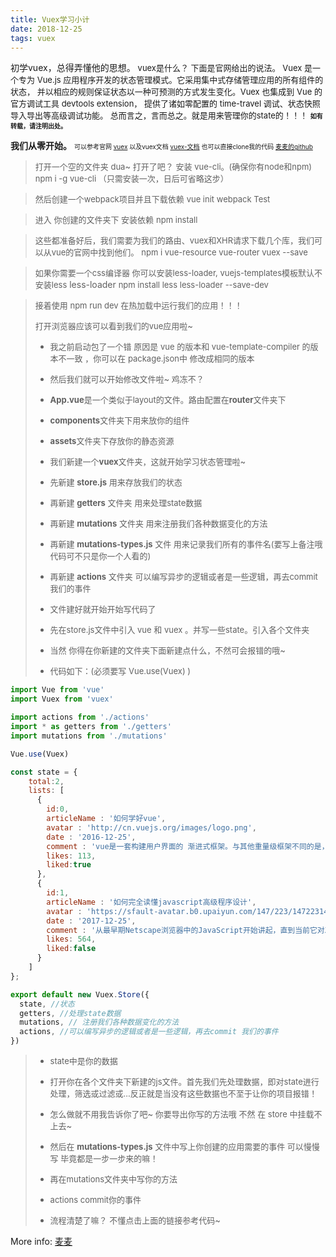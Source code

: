 ```yaml
---
title: Vuex学习小计
date: 2018-12-25
tags: vuex
---
```

<i class="icon-adjust"></i> 初学vuex，总得弄懂他的思想。
<font size=2>vuex是什么？ 下面是官网给出的说法。
Vuex 是一个专为 Vue.js 应用程序开发的状态管理模式。它采用集中式存储管理应用的所有组件的状态，
并以相应的规则保证状态以一种可预测的方式发生变化。Vuex 也集成到 Vue 的官方调试工具 devtools extension，
提供了诸如零配置的 time-travel 调试、状态快照导入导出等高级调试功能。
总而言之，言而总之。就是用来管理你的state的！！！</font>
<font size=1>**如有转载，请注明出处。**</font>

**我们从零开始。**
<font size=1>可以参考官网 [vuex](https://github.com/vuejs/vuex) 以及vuex文档 [vuex-文档](https://vuex.vuejs.org/zh-cn/intro.html) 也可以直接clone我的代码 [麦麦的github](https://github.com/maimai123/maimai-vuex-Test.git)</font>
<!--more-->
> <font size=2>打开一个空的文件夹 dua~ 打开了吧？</font>
> <font size=2>安装 vue-cli。(确保你有node和npm)</font>
> <font size=2>npm i -g vue-cli （只需安装一次，日后可省略这步）</font>

> <font size=2>然后创建一个webpack项目并且下载依赖</font>
> <font size=2>vue init webpack Test</font>

> <font size=2>进入 你创建的文件夹下 安装依赖</font>
> <font size=2>npm install</font>

> <font size=2>这些都准备好后，我们需要为我们的路由、vuex和XHR请求下载几个库，我们可以从vue的官网中找到他们。</font>
> <font size=2>npm i vue-resource vue-router vuex --save</font>

> <font size=2>如果你需要一个css编译器 你可以安装less-loader, vuejs-templates模板默认不安装less</font> less-loader
> <font size=2>npm install less less-loader --save-dev</font>

> <font size=2>接着使用 npm run dev 在热加载中运行我们的应用！！！</font>
>
> <font size=2>打开浏览器应该可以看到我们的vue应用啦~</font>
>
>*  <font size=2>我之前启动包了一个错 原因是 vue 的版本和 vue-template-compiler 的版本不一致 ，你可以在 package.json中 修改成相同的版本</font>
>
>*  <font size=2>然后我们就可以开始修改文件啦~ 鸡冻不？</font>
>
>*  <font size=2>**App.vue**是一个类似于layout的文件。路由配置在**router**文件夹下</font>
>
>*  <font size=2>**components**文件夹下用来放你的组件</font>
>
>*  <font size=2>**assets**文件夹下存放你的静态资源</font>
>
>*  <font size=2>我们新建一个**vuex**文件夹，这就开始学习状态管理啦~</font>
>
>* <font size=2>先新建 **store.js** 用来存放我们的状态</font>
>
>* <font size=2>再新建 **getters** 文件夹 用来处理state数据</font>
>
>* <font size=2>再新建 **mutations** 文件夹 用来注册我们各种数据变化的方法</font>
>
>* <font size=2>再新建 **mutations-types.js** 文件 用来记录我们所有的事件名(要写上备注哦 代码可不只是你一个人看的)</font>
>
>* <font size=2>再新建 **actions** 文件夹 可以编写异步的逻辑或者是一些逻辑，再去commit 我们的事件</font>
>
>* <font size=2>文件建好就开始开始写代码了</font>
>
>* <font size=2> 先在store.js文件中引入 vue 和 vuex 。并写一些state。引入各个文件夹
>* 当然 你得在你新建的文件夹下面新建点什么，不然可会报错的哦~</font>
>* <font size=2> 代码如下：(必须要写 Vue.use(Vuex) )</font>
```javascript
import Vue from 'vue'
import Vuex from 'vuex'

import actions from './actions'
import * as getters from './getters'
import mutations from './mutations'

Vue.use(Vuex)

const state = {
    total:2,
    lists: [
      {
        id:0,
        articleName : '如何学好vue',
        avatar : 'http://cn.vuejs.org/images/logo.png',
        date : '2016-12-25',
        comment : 'vue是一套构建用户界面的 渐进式框架。与其他重量级框架不同的是，Vue 采用自底向上增量开发的设计。Vue 的核心库只关注视图层， 并且非常容易学习，非常容易与其它库或已有项目整合。另一方面，Vue 完全有能力驱动采用单文件组件和 Vue 生态系统支持的库开发的复杂单页应用。Vue.js 的目标是通过尽可能简单的 API 实现响应的数据绑定和组合的视图组件。',
        likes: 113,
        liked:true
      },
      {
        id:1,
        articleName : '如何完全读懂javascript高级程序设计',
        avatar : 'https://sfault-avatar.b0.upaiyun.com/147/223/147223148-573297d0913c5_huge256',
        date : '2017-12-25',
        comment : '从最早期Netscape浏览器中的JavaScript开始讲起，直到当前它对XML和Web服务的具体支持，内容主要涉及JavaScript的语言特点、 JavaScript与浏览器的交互、更高级的JavaScript技巧，以及与在Web应用程序中部署JavaScript解决方案有关的问题，如错误处理、调试、安全性、优化/混淆化、XML和Web服务，最后介绍应用所有这些知识来创建动态用户界面。',
        likes: 564,
        liked:false
      }
    ]
};

export default new Vuex.Store({
  state, //状态
  getters, //处理state数据
  mutations, // 注册我们各种数据变化的方法
  actions, //可以编写异步的逻辑或者是一些逻辑，再去commit 我们的事件
})

```

>* <font size=2> state中是你的数据 </font>
>
>* <font size=2> 打开你在各个文件夹下新建的js文件。首先我们先处理数据，即对state进行处理，筛选或过滤或...反正就是当没有这些数据也不至于让你的项目报错！</font>
>
>* <font size=2> 怎么做就不用我告诉你了吧~ 你要导出你写的方法哦 不然 在 store 中挂载不上去~</font>
>
>* <font size=2> 然后在 **mutations-types.js** 文件中写上你创建的应用需要的事件 可以慢慢写 毕竟都是一步一步来的嘛！</font>
>
>* <font size=2> 再在mutations文件夹中写你的方法</font>
>
>* <font size=2> actions commit你的事件</font>
>
>* <font size=2> 流程清楚了嘛？ 不懂点击上面的链接参考代码~</font>
>
































More info: [麦麦](maimai123.github.io)

